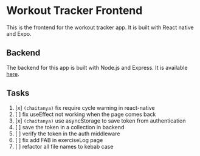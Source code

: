 # Workout Tracker Frontend

This is the frontend for the workout tracker app. It is built with React native and Expo.

## Backend

The backend for this app is built with Node.js and Express. It is available [here](https://github.com/Chaitanya-Shahare/workout-tracker-backend).

## Tasks

1. [x] `(chaitanya)` fix require cycle warning in react-native
2. [ ] fix useEffect not working when the page comes back
3. [x] `(chaitanya)` use asyncStorage to save token from authentication
4. [ ] save the token in a collection in backend
5. [ ] verify the token in the auth middleware
6. [ ] fix add FAB in exerciseLog page
7. [ ] refactor all file names to kebab case
